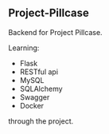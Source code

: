 ## Project-Pillcase

Backend for Project Pillcase. 

Learning:
- Flask
- RESTful api
- MySQL
- SQLAlchemy
- Swagger
- Docker

through the project.
